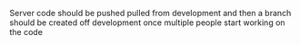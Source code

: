 Server code should be pushed pulled from development and then a branch should be created off development once multiple people start working on the code
